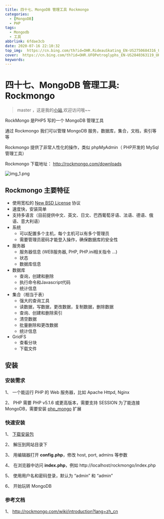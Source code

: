 ```yaml
---
title: 四十七、MongoDB 管理工具 Rockmongo
categories:
  - [MongoDB]
  - PHP
tags:
  - Mongodb
  - 工具
abbrlink: 6fdae3cb
date: 2020-07-16 22:10:32
top_img:  https://cn.bing.com/th?id=OHR.RideauSkating_EN-US2750684316_UHD.jpg
cover:  https://cn.bing.com/th?id=OHR.UFOPetroglyphs_EN-US2840363119_UHD.jpg
keywords:  
---
```

# 四十七、MongoDB 管理工具: Rockmongo
> master ，这是我的[小站](https://www.tryrun.top),欢迎访问哦~~

RockMongo 是PHP5 写的一个 MongoDB 管理工具

通过 Rockmongo 我们可以管理 MongoDB 服务，数据库，集合，文档，索引等等

Rockmongo 提供了非常人性化的操作，类似 phpMyAdmin（ PHP开发的 MySql 管理工具）

Rockmongo 下载地址： http://rockmongo.com/downloads

![img_1.png](https://s3.uuu.ovh/imgs/2022/05/12/79cdd0a23aae50d0.png)

## Rockmongo 主要特征

- 使用宽松的 [New BSD License](http://www.opensource.org/licenses/bsd-license.php) 协议
- 速度快，安装简单
- 支持多语言（目前提供中文、英文、日文、巴西葡萄牙语、法语、德语、俄语、意大利语）
- 系统
  - 可以配置多个主机，每个主机可以有多个管理员
  - 需要管理员密码才能登入操作，确保数据库的安全性
- 服务器
  - 服务器信息 (WEB服务器, PHP, PHP.ini相关指令 …)
  - 状态
  - 数据库信息
- 数据库
  - 查询，创建和删除
  - 执行命令和Javascript代码
  - 统计信息
- 集合（相当于表）
  - 强大的查询工具
  - 读数据，写数据，更改数据，复制数据，删除数据
  - 查询、创建和删除索引
  - 清空数据
  - 批量删除和更改数据
  - 统计信息
- GridFS
  - 查看分块
  - 下载文件

## 安装

### 安装需求

1、 一个能运行 PHP 的 Web 服务器，比如 Apache Httpd, Nginx

2、 PHP 需要 PHP v5.1.6 或更高版本，需要支持 SESSION 为了能连接 MongoDB，需要安装 [php_mongo](http://www.php.net/manual/en/mongo.installation.php) 扩展

### 快速安装

1、 [下载安装包](http://rockmongo.com/downloads)

2、 解压到网站目录下

3、 用编辑器打开 **config.php**，修改 host, port, admins 等参数

4、 在浏览器中访问 **index.php**，例如 http://localhost/rockmongo/index.php

5、 使用用户名和密码登录，默认为 “admin” 和 “admin”

6、 开始玩转 MongoDB

### 参考文档

1、 http://rockmongo.com/wiki/introduction?lang=zh_cn